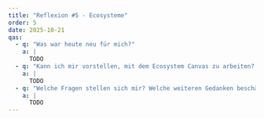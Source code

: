 ```yaml
---
title: "Reflexion #5 - Ecosysteme"
order: 5
date: 2025-10-21
qas:
  - q: "Was war heute neu für mich?"
    a: |
      TODO
  - q: "Kann ich mir vorstellen, mit dem Ecosystem Canvas zu arbeiten? Wenn ja, wo sehe ich Einsatzmöglichkeiten? Wenn nein, warum nicht?"
    a: |
      TODO
  - q: "Welche Fragen stellen sich mir? Welche weiteren Gedanken beschäftigen mich?"
    a: |
      TODO
---
```

